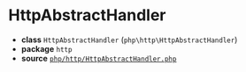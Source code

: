 # HttpAbstractHandler

- **class** `HttpAbstractHandler` (`php\http\HttpAbstractHandler`)
- **package** `http`
- **source** [`php/http/HttpAbstractHandler.php`](./src/main/resources/JPHP-INF/sdk/php/http/HttpAbstractHandler.php)
